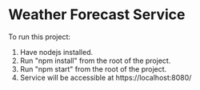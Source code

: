 # Weather Forecast Service

To run this project:
1. Have nodejs installed.
2. Run "npm install" from the root of the project.
3. Run "npm start" from the root of the project.
4. Service will be accessible at https://localhost:8080/